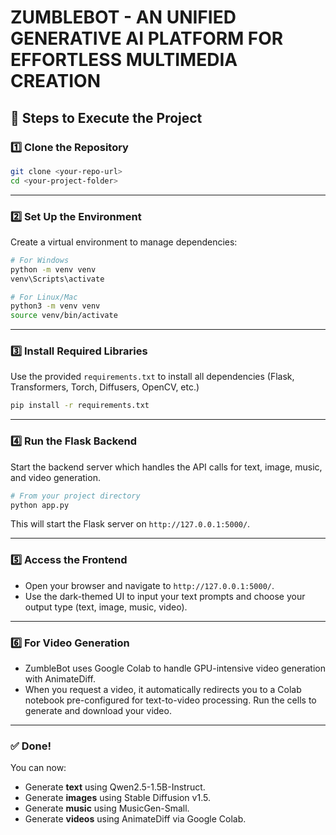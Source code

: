 
# ZUMBLEBOT - AN UNIFIED GENERATIVE AI PLATFORM FOR EFFORTLESS MULTIMEDIA CREATION

## 🚀 Steps to Execute the Project

### 1️⃣ Clone the Repository

```bash
git clone <your-repo-url>
cd <your-project-folder>
```

---

### 2️⃣ Set Up the Environment

Create a virtual environment to manage dependencies:

```bash
# For Windows
python -m venv venv
venv\Scripts\activate

# For Linux/Mac
python3 -m venv venv
source venv/bin/activate
```

---

### 3️⃣ Install Required Libraries

Use the provided `requirements.txt` to install all dependencies (Flask, Transformers, Torch, Diffusers, OpenCV, etc.)

```bash
pip install -r requirements.txt
```

---

### 4️⃣ Run the Flask Backend

Start the backend server which handles the API calls for text, image, music, and video generation.

```bash
# From your project directory
python app.py
```

This will start the Flask server on `http://127.0.0.1:5000/`.

---

### 5️⃣ Access the Frontend

* Open your browser and navigate to `http://127.0.0.1:5000/`.
* Use the dark-themed UI to input your text prompts and choose your output type (text, image, music, video).

---

### 6️⃣ For Video Generation

* ZumbleBot uses Google Colab to handle GPU-intensive video generation with AnimateDiff.
* When you request a video, it automatically redirects you to a Colab notebook pre-configured for text-to-video processing. Run the cells to generate and download your video.

---

### ✅ Done!

You can now:

* Generate **text** using Qwen2.5-1.5B-Instruct.
* Generate **images** using Stable Diffusion v1.5.
* Generate **music** using MusicGen-Small.
* Generate **videos** using AnimateDiff via Google Colab.

